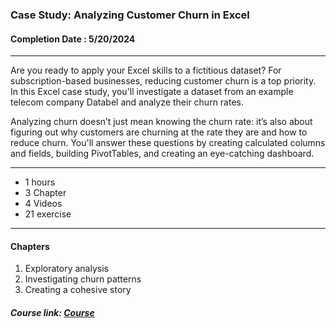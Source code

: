 ### Case Study: Analyzing Customer Churn in Excel


#### Completion Date : 5/20/2024

---

Are you ready to apply your Excel skills to a fictitious dataset? For subscription-based businesses, reducing customer churn is a top priority. In this Excel case study, you'll investigate a dataset from an example telecom company Databel and analyze their churn rates.

Analyzing churn doesn’t just mean knowing the churn rate: it’s also about figuring out why customers are churning at the rate they are and how to reduce churn. You'll answer these questions by creating calculated columns and fields, building PivotTables, and creating an eye-catching dashboard.

---

- 1 hours
- 3 Chapter
- 4 Videos
- 21 exercise

---

#### Chapters
1. Exploratory analysis
2. Investigating churn patterns
3. Creating a cohesive story


##### Course link: [Course](https://app.datacamp.com/learn/courses/case-study-analyzing-customer-churn-in-excel)
